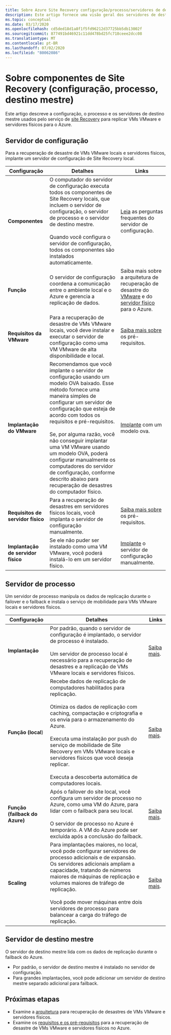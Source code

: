 ```yaml
---
title: Sobre Azure Site Recovery configuração/processo/servidores de destino mestre
description: Este artigo fornece uma visão geral dos servidores de destino de configuração, processo e mestre usando ao configurar a recuperação de desastre de VMs VMware locais para o Azure com Azure Site Recovery
ms.topic: conceptual
ms.date: 03/17/2020
ms.openlocfilehash: cd5ded18d1a8f1f5fd96212d37725bb5db13002f
ms.sourcegitcommit: 877491bd46921c11dd478bd25fc718ceee2dcc08
ms.translationtype: MT
ms.contentlocale: pt-BR
ms.lasthandoff: 07/02/2020
ms.locfileid: "80062086"
---
```

# <a name="about-site-recovery-components-configuration-process-master-target"></a>Sobre componentes de Site Recovery (configuração, processo, destino mestre)

Este artigo descreve a configuração, o processo e os servidores de destino mestre usados pelo serviço de [site Recovery](site-recovery-overview.md) para replicar VMs VMware e servidores físicos para o Azure.

## <a name="configuration-server"></a>Servidor de configuração

Para a recuperação de desastre de VMs VMware locais e servidores físicos, implante um servidor de configuração de Site Recovery local.

**Configuração** | **Detalhes** | **Links**
--- | --- | ---
**Componentes**  | O computador do servidor de configuração executa todos os componentes de Site Recovery locais, que incluem o servidor de configuração, o servidor de processo e o servidor de destino mestre.<br/><br/> Quando você configura o servidor de configuração, todos os componentes são instalados automaticamente. | [Leia](vmware-azure-common-questions.md#configuration-server) as perguntas frequentes do servidor de configuração.
**Função** | O servidor de configuração coordena a comunicação entre o ambiente local e o Azure e gerencia a replicação de dados. | Saiba mais sobre a arquitetura de recuperação de desastre do [VMware](vmware-azure-architecture.md) e do [servidor físico](physical-azure-architecture.md) para o Azure.
**Requisitos da VMware** | Para a recuperação de desastre de VMs VMware locais, você deve instalar e executar o servidor de configuração como uma VM VMware de alta disponibilidade e local. | [Saiba mais sobre](vmware-azure-deploy-configuration-server.md#prerequisites) os pré-requisitos.
**Implantação do VMware** | Recomendamos que você implante o servidor de configuração usando um modelo OVA baixado. Esse método fornece uma maneira simples de configurar um servidor de configuração que esteja de acordo com todos os requisitos e pré-requisitos.<br/><br/> Se, por alguma razão, você não conseguir implantar uma VM VMware usando um modelo OVA, poderá configurar manualmente os computadores do servidor de configuração, conforme descrito abaixo para recuperação de desastres do computador físico. | [Implante](vmware-azure-deploy-configuration-server.md#deploy-a-configuration-server-through-an-ova-template) com um modelo ova.
**Requisitos de servidor físico** | Para a recuperação de desastres em servidores físicos locais, você implanta o servidor de configuração manualmente. | [Saiba mais sobre](physical-azure-set-up-source.md#prerequisites) os pré-requisitos.
**Implantação de servidor físico** | Se ele não puder ser instalado como uma VM VMware, você poderá instalá-lo em um servidor físico. | [Implante](physical-azure-set-up-source.md#set-up-the-source-environment) o servidor de configuração manualmente.

## <a name="process-server"></a>Servidor de processo

Um servidor de processo manipula os dados de replicação durante o failover e o failback e instala o serviço de mobilidade para VMs VMware locais e servidores físicos.

**Configuração** | **Detalhes** | **Links**
--- | --- | ---
**Implantação**  | Por padrão, quando o servidor de configuração é implantado, o servidor de processo é instalado. <br/><br/> Um servidor de processo local é necessário para a recuperação de desastres e a replicação de VMs VMware locais e servidores físicos. | [Saiba mais](vmware-azure-architecture.md#architectural-components).
**Função (local**) | Recebe dados de replicação de computadores habilitados para replicação. <br/><br/> Otimiza os dados de replicação com caching, compactação e criptografia e os envia para o armazenamento do Azure. <br/><br/> Executa uma instalação por push do serviço de mobilidade de Site Recovery em VMs VMware locais e servidores físicos que você deseja replicar. <br/><br/> Executa a descoberta automática de computadores locais. | [Saiba mais](vmware-azure-enable-replication.md).
**Função (failback do Azure)** | Após o failover do site local, você configura um servidor de processo no Azure, como uma VM do Azure, para lidar com o failback para seu local.<br/><br/> O servidor de processo no Azure é temporário. A VM do Azure pode ser excluída após a conclusão do failback. | [Saiba mais](vmware-azure-set-up-process-server-azure.md).
**Scaling** | Para implantações maiores, no local, você pode configurar servidores de processo adicionais e de expansão. Os servidores adicionais ampliam a capacidade, tratando de números maiores de máquinas de replicação e volumes maiores de tráfego de replicação.<br/><br/> Você pode mover máquinas entre dois servidores de processo para balancear a carga do tráfego de replicação. | [Saiba mais](vmware-azure-set-up-process-server-scale.md).

## <a name="master-target-server"></a>Servidor de destino mestre

O servidor de destino mestre lida com os dados de replicação durante o failback do Azure.

- Por padrão, o servidor de destino mestre é instalado no servidor de configuração.
- Para grandes implantações, você pode adicionar um servidor de destino mestre separado adicional para failback.

## <a name="next-steps"></a>Próximas etapas

- Examine a [arquitetura](vmware-azure-architecture.md) para recuperação de desastres de VMs VMware e servidores físicos.
- Examine os [requisitos e os pré-requisitos](vmware-physical-azure-support-matrix.md) para a recuperação de desastre de VMs VMware e servidores físicos no Azure.
